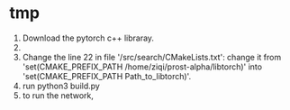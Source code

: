 # tmp
1. Download the pytorch c++ libraray.
2.
3. Change the line 22 in file '/src/search/CMakeLists.txt': change it from 'set(CMAKE_PREFIX_PATH /home/ziqi/prost-alpha/libtorch)' into 'set(CMAKE_PREFIX_PATH Path_to_libtorch)'.
4. run python3 build.py 
5. to run the network, 
